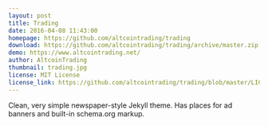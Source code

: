 ```yaml
---
layout: post
title: Trading
date: 2016-04-08 11:43:00
homepage: https://github.com/altcointrading/trading
download: https://github.com/altcointrading/trading/archive/master.zip
demo: https://www.altcointrading.net/
author: AltcoinTrading
thumbnail: trading.jpg
license: MIT License
license_link: https://github.com/altcointrading/trading/blob/master/LICENSE
---
```


Clean, very simple newspaper-style Jekyll theme. Has places for ad banners and built-in schema.org markup. 
